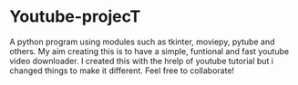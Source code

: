 # Youtube-projecT
A python program using modules such as tkinter, moviepy, pytube and others.
My aim creating this is to have a simple, funtional and fast youtube video downloader.
I created this with the hrelp of youtube tutorial but i changed things to make it different.
Feel free to collaborate!
